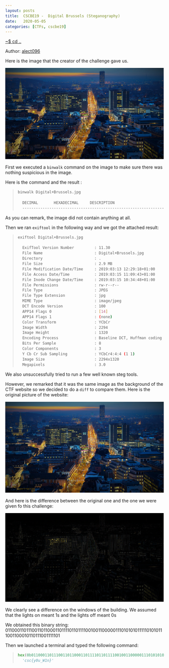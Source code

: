 ```yaml
---
layout: posts
title:  CSCBE19 -  Digital Brussels (Steganography)
date:   2020-05-05
categories: [CTFs, cscbe19]
---
```


[~$ cd ..](/ctfs/cscbe19/2020/05/05/index.html)

Author: [alect096](https://alect096.github.io/)

Here is the image that the creator of the challenge gave us.

![challenge](/assets/res/CTFs/cscbe19/digital_brussels/Digital+Brussels.jpg)

First we executed a `binwalk` command on the image to make sure there was nothing suspicious in the image.

Here is the command and the result :

> ```sh
> binwalk Digital+Brussels.jpg
>
>   DECIMAL       HEXADECIMAL     DESCRIPTION
>   --------------------------------------------------------------------------------
> ```

As you can remark, the image did not contain anything at all.


Then we ran `exiftool` in the following way and we got the attached result:

> ```sh
> exiftool Digital+Brussels.jpg
>
>   ExifTool Version Number         : 11.30
>   File Name                       : Digital+Brussels.jpg
>   Directory                       : .
>   File Size                       : 2.9 MB
>   File Modification Date/Time     : 2019:03:13 12:29:18+01:00
>   File Access Date/Time           : 2019:03:15 11:09:43+01:00
>   File Inode Change Date/Time     : 2019:03:15 10:34:48+01:00
>   File Permissions                : rw-r--r--
>   File Type                       : JPEG
>   File Type Extension             : jpg
>   MIME Type                       : image/jpeg
>   DCT Encode Version              : 100
>   APP14 Flags 0                   : [14]
>   APP14 Flags 1                   : (none)
>   Color Transform                 : YCbCr
>   Image Width                     : 2294
>   Image Height                    : 1320
>   Encoding Process                : Baseline DCT, Huffman coding
>   Bits Per Sample                 : 8
>   Color Components                : 3
>   Y Cb Cr Sub Sampling            : YCbCr4:4:4 (1 1)
>   Image Size                      : 2294x1320
>   Megapixels                      : 3.0
> ```

We also unsuccessfully tried to run a few well known steg tools.

However, we remarked that it was the same image as the background of the CTF website so we decided to do a `diff` to compare them.
Here is the original picture of the website:

![banner](/assets/res/CTFs/cscbe19/digital_brussels/header-bg.jpg)

And here is the difference between the original one and the one we were given fo this challenge:

![diff](/assets/res/CTFs/cscbe19/digital_brussels/difference.png)

We clearly see a difference on the windows of the building.
We assumed that the lights on meant 1s and the lights off meant 0s

We obtained this binary string:
011000110111001101100011011110110111100100110000011101010101111101010111001100010110111001111101

Then we launched a terminal and typed the following command:

> ```python
>hex(0b011000110111001101100011011110110111100100110000011101010101111101010111001100010110111001111101)[2:-1].decode("hex")
>   'csc{y0u_W1n}'
> ```
